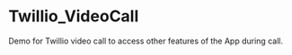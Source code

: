 
# Twillio_VideoCall

Demo for Twillio video call to access other features of the App during call.

